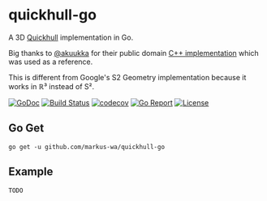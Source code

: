 # quickhull-go

A 3D [Quickhull](https://en.wikipedia.org/wiki/Quickhull) implementation in Go.

Big thanks to [@akuukka](https://github.com/akuukka) for their public domain [C++ implementation](https://github.com/akuukka/quickhull) which was used as a reference.

This is different from Google's S2 Geometry implementation because it works in ℝ³ instead of S².

[![GoDoc](https://godoc.org/github.com/markus-wa/quickhull-go?status.svg)](https://godoc.org/github.com/markus-wa/quickhull-go)
[![Build Status](https://travis-ci.org/markus-wa/quickhull-go.svg?branch=master)](https://travis-ci.org/markus-wa/quickhull-go)
[![codecov](https://codecov.io/gh/markus-wa/quickhull-go/branch/master/graph/badge.svg)](https://codecov.io/gh/markus-wa/quickhull-go)
[![Go Report](https://goreportcard.com/badge/github.com/markus-wa/quickhull-go)](https://goreportcard.com/report/github.com/markus-wa/quickhull-go)
[![License](https://img.shields.io/badge/license-MIT-blue.svg?style=flat)](LICENSE.md)

## Go Get

	go get -u github.com/markus-wa/quickhull-go

## Example

	TODO
